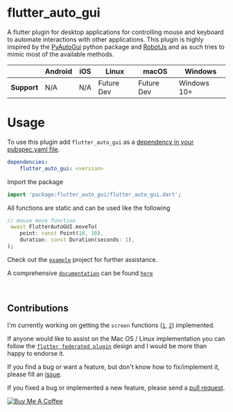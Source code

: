 # flutter_auto_gui

A flutter plugin for desktop applications for controlling mouse and keyboard to automate interactions with other applications. This plugin is highly inspired by the [PyAutoGui](https://pyautogui.readthedocs.io/en/latest/) python package and [RobotJs](http://robotjs.io/) and as such tries to mimic most of the available methods.

|             | Android | iOS | Linux      | macOS      | Windows     |
| ----------- | ------- | --- | ---------- | ---------- | ----------- |
| **Support** | N/A     | N/A | Future Dev | Future Dev | Windows 10+ |

# Usage

To use this plugin add `flutter_auto_gui` as a [dependency in your pubspec.yaml file](https://docs.flutter.dev/development/platform-integration/platform-channels?tab=type-mappings-c-plus-plus-tab).

```yaml
dependencies:
    flutter_auto_gui: <version>
```

Import the package

```dart
import 'package:flutter_auto_gui/flutter_auto_gui.dart';
```

All functions are static and can be used like the following

```dart
// mouse move function
 await FlutterAutoGUI.moveTo(
    point: const Point(10, 10),
    duration: const Duration(seconds: 1),
);
```

Check out the [`example`][2] project for further assistance.

A comprehensive [`documentation`][1] can be found [`here`][1]

<br>

## Contributions

I'm currently working on getting the `screen` functions ([`1`][4], [`2`][5]) implemented.

If anyone would like to assist on the Mac OS / Linux implementation you can follow the [`flutter federated plugin`][3] design and I would be more than happy to endorse it.

If you find a bug or want a feature, but don't know how to fix/implement it, please fill an [issue](https://github.com/Chappie74/flutter_auto_gui/issues).

If you fixed a bug or implemented a new feature, please send a [pull request](https://github.com/Chappie74/flutter_auto_gui/pulls).

[![Buy Me A Coffee](https://bmc-cdn.nyc3.digitaloceanspaces.com/BMC-button-images/custom_images/orange_img.png 'Buy Me A Coffee')](https://www.buymeacoffee.com/chappie74dO)

[1]: https://flutter-auto-gui.chappie.dev/
[2]: https://github.com/Chappie74/flutter_auto_gui/blob/main/flutter_auto_gui/example/lib/main.dart
[3]: https://docs.flutter.dev/development/packages-and-plugins/developing-packages#federated-plugins
[4]: https://pyautogui.readthedocs.io/en/latest/screenshot.html
[5]: http://robotjs.io/docs/syntax#getpixelcolorx-y
